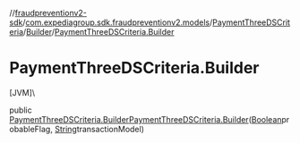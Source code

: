//[fraudpreventionv2-sdk](../../../../index.md)/[com.expediagroup.sdk.fraudpreventionv2.models](../../index.md)/[PaymentThreeDSCriteria](../index.md)/[Builder](index.md)/[PaymentThreeDSCriteria.Builder](-payment-three-d-s-criteria.-builder.md)

# PaymentThreeDSCriteria.Builder

[JVM]\

public [PaymentThreeDSCriteria.Builder](index.md)[PaymentThreeDSCriteria.Builder](-payment-three-d-s-criteria.-builder.md)([Boolean](https://docs.oracle.com/javase/8/docs/api/java/lang/Boolean.html)probableFlag, [String](https://docs.oracle.com/javase/8/docs/api/java/lang/String.html)transactionModel)

